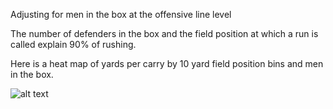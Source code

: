 Adjusting for men in the box at the offensive line level

The number of defenders in the box and the field position at which a run is called explain 90% of rushing.

Here is a heat map of yards per carry by 10 yard field position bins and men in the box.

![alt text](https://github.com/friscojosh/o-line-mib/blob/master/YPC-heatmap.png "")
